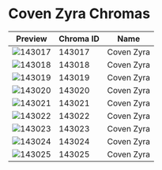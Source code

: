# Coven Zyra Chromas



| Preview | Chroma ID | Name |
|---------|-----------|------|
| ![143017](https://raw.communitydragon.org/latest/plugins/rcp-be-lol-game-data/global/default/v1/champion-chroma-images/143/143017.png) | 143017 | Coven Zyra |
| ![143018](https://raw.communitydragon.org/latest/plugins/rcp-be-lol-game-data/global/default/v1/champion-chroma-images/143/143018.png) | 143018 | Coven Zyra |
| ![143019](https://raw.communitydragon.org/latest/plugins/rcp-be-lol-game-data/global/default/v1/champion-chroma-images/143/143019.png) | 143019 | Coven Zyra |
| ![143020](https://raw.communitydragon.org/latest/plugins/rcp-be-lol-game-data/global/default/v1/champion-chroma-images/143/143020.png) | 143020 | Coven Zyra |
| ![143021](https://raw.communitydragon.org/latest/plugins/rcp-be-lol-game-data/global/default/v1/champion-chroma-images/143/143021.png) | 143021 | Coven Zyra |
| ![143022](https://raw.communitydragon.org/latest/plugins/rcp-be-lol-game-data/global/default/v1/champion-chroma-images/143/143022.png) | 143022 | Coven Zyra |
| ![143023](https://raw.communitydragon.org/latest/plugins/rcp-be-lol-game-data/global/default/v1/champion-chroma-images/143/143023.png) | 143023 | Coven Zyra |
| ![143024](https://raw.communitydragon.org/latest/plugins/rcp-be-lol-game-data/global/default/v1/champion-chroma-images/143/143024.png) | 143024 | Coven Zyra |
| ![143025](https://raw.communitydragon.org/latest/plugins/rcp-be-lol-game-data/global/default/v1/champion-chroma-images/143/143025.png) | 143025 | Coven Zyra |